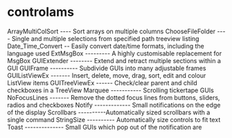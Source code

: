 # controlams
ArrayMultiColSort ---- Sort arrays on multiple columns ChooseFileFolder ---- Single and multiple selections from specified path treeview listing Date_Time_Convert -- Easily convert date/time formats, including the language used ExtMsgBox --------- A highly customisable replacement for MsgBox GUIExtender -------- Extend and retract multiple sections within a GUI GUIFrame ---------- Subdivide GUIs into many adjustable frames GUIListViewEx ------- Insert, delete, move, drag, sort, edit and colour ListView items GUITreeViewEx ------ Check/clear parent and child checkboxes in a TreeView Marquee ----------- Scrolling tickertape GUIs NoFocusLines ------- Remove the dotted focus lines from buttons, sliders, radios and checkboxes Notify ------------- Small notifications on the edge of the display Scrollbars ----------Automatically sized scrollbars with a single command StringSize ---------- Automatically size controls to fit text Toast -------------- Small GUIs which pop out of the notification are
